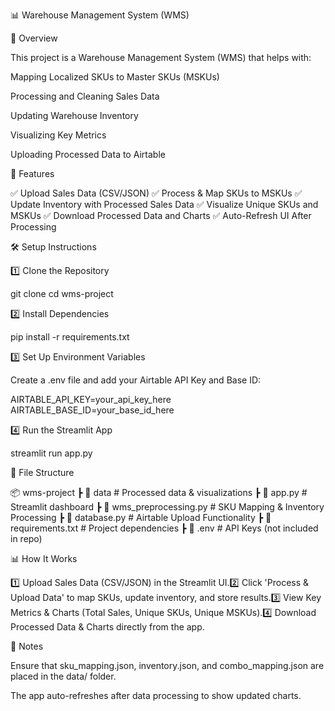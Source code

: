 📊 Warehouse Management System (WMS)

📌 Overview

This project is a Warehouse Management System (WMS) that helps with:

Mapping Localized SKUs to Master SKUs (MSKUs)

Processing and Cleaning Sales Data

Updating Warehouse Inventory

Visualizing Key Metrics

Uploading Processed Data to Airtable

🚀 Features

✅ Upload Sales Data (CSV/JSON)
✅ Process & Map SKUs to MSKUs
✅ Update Inventory with Processed Sales Data
✅ Visualize Unique SKUs and MSKUs
✅ Download Processed Data and Charts
✅ Auto-Refresh UI After Processing

🛠️ Setup Instructions

1️⃣ Clone the Repository

git clone <repository-url>
cd wms-project

2️⃣ Install Dependencies

pip install -r requirements.txt

3️⃣ Set Up Environment Variables

Create a .env file and add your Airtable API Key and Base ID:

AIRTABLE_API_KEY=your_api_key_here
AIRTABLE_BASE_ID=your_base_id_here

4️⃣ Run the Streamlit App

streamlit run app.py

📂 File Structure

📦 wms-project
 ┣ 📂 data                # Processed data & visualizations
 ┣ 📜 app.py              # Streamlit dashboard
 ┣ 📜 wms_preprocessing.py # SKU Mapping & Inventory Processing
 ┣ 📜 database.py         # Airtable Upload Functionality
 ┣ 📜 requirements.txt    # Project dependencies
 ┣ 📜 .env                # API Keys (not included in repo)

📊 How It Works

1️⃣ Upload Sales Data (CSV/JSON) in the Streamlit UI.2️⃣ Click 'Process & Upload Data' to map SKUs, update inventory, and store results.3️⃣ View Key Metrics & Charts (Total Sales, Unique SKUs, Unique MSKUs).4️⃣ Download Processed Data & Charts directly from the app.

📝 Notes

Ensure that sku_mapping.json, inventory.json, and combo_mapping.json are placed in the data/ folder.

The app auto-refreshes after data processing to show updated charts.
